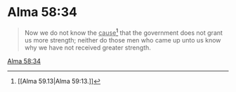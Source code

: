 # Alma 58:34

> Now we do not know the <u>cause</u>[^a] that the government does not grant us more strength; neither do those men who came up unto us know why we have not received greater strength.

[Alma 58:34](https://www.churchofjesuschrist.org/study/scriptures/bofm/alma/58?lang=eng&id=p34#p34)


[^a]: [[Alma 59.13|Alma 59:13.]]
